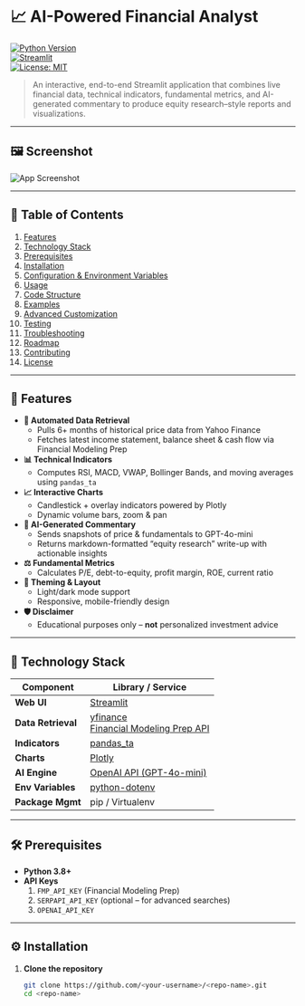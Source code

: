 <!--
  ___________________________________________________________
 |                                                           |
 |    📈 AI-Powered LangGraph Financial Analyst — README.md  |
 |___________________________________________________________|
-->

# 📈 AI-Powered Financial Analyst

[![Python Version](https://img.shields.io/badge/python-3.8%2B-blue)](https://www.python.org/)  
[![Streamlit](https://img.shields.io/badge/streamlit-v1.0-green)](https://streamlit.io/)  
[![License: MIT](https://img.shields.io/badge/License-MIT-yellow.svg)](LICENSE)  

> An interactive, end-to-end Streamlit application that combines live financial data, technical indicators, fundamental metrics, and AI-generated commentary to produce equity research–style reports and visualizations.

---

## 🖼️ Screenshot

![App Screenshot](./assets/screenshot.png)

---

## 📑 Table of Contents

1. [Features](#-features)  
2. [Technology Stack](#-technology-stack)  
3. [Prerequisites](#-prerequisites)  
4. [Installation](#-installation)  
5. [Configuration & Environment Variables](#-configuration--environment-variables)  
6. [Usage](#-usage)  
7. [Code Structure](#-code-structure)  
8. [Examples](#-examples)  
9. [Advanced Customization](#-advanced-customization)  
10. [Testing](#-testing)  
11. [Troubleshooting](#-troubleshooting)  
12. [Roadmap](#-roadmap)  
13. [Contributing](#-contributing)  
14. [License](#-license)  

---

## 🚀 Features

- **🔄 Automated Data Retrieval**  
  - Pulls 6+ months of historical price data from Yahoo Finance  
  - Fetches latest income statement, balance sheet & cash flow via Financial Modeling Prep  
- **📊 Technical Indicators**  
  - Computes RSI, MACD, VWAP, Bollinger Bands, and moving averages using `pandas_ta`  
- **📈 Interactive Charts**  
  - Candlestick + overlay indicators powered by Plotly  
  - Dynamic volume bars, zoom & pan  
- **🤖 AI-Generated Commentary**  
  - Sends snapshots of price & fundamentals to GPT-4o-mini  
  - Returns markdown-formatted “equity research” write-up with actionable insights  
- **⚖️ Fundamental Metrics**  
  - Calculates P/E, debt-to-equity, profit margin, ROE, current ratio  
- **🎨 Theming & Layout**  
  - Light/dark mode support  
  - Responsive, mobile-friendly design  
- **🛡️ Disclaimer**  
  - Educational purposes only – **not** personalized investment advice  

---

## 🧰 Technology Stack

| Component           | Library / Service                    |
| ------------------- | -------------------------------------|
| **Web UI**          | [Streamlit](https://streamlit.io/)   |
| **Data Retrieval**  | [yfinance](https://github.com/ranaroussi/yfinance) <br> [Financial Modeling Prep API](https://financialmodelingprep.com/) |
| **Indicators**      | [pandas_ta](https://github.com/twopirllc/pandas-ta) |
| **Charts**          | [Plotly](https://plotly.com/python/) |
| **AI Engine**       | [OpenAI API (GPT-4o-mini)](https://openai.com/) |
| **Env Variables**   | [python-dotenv](https://github.com/theskumar/python-dotenv) |
| **Package Mgmt**    | pip / Virtualenv                     |

---

## 🛠️ Prerequisites

- **Python 3.8+**  
- **API Keys**  
  1. `FMP_API_KEY` (Financial Modeling Prep)  
  2. `SERPAPI_API_KEY` (optional – for advanced searches)  
  3. `OPENAI_API_KEY`  

---

## ⚙️ Installation

1. **Clone the repository**  
   ```bash
   git clone https://github.com/<your-username>/<repo-name>.git
   cd <repo-name>

